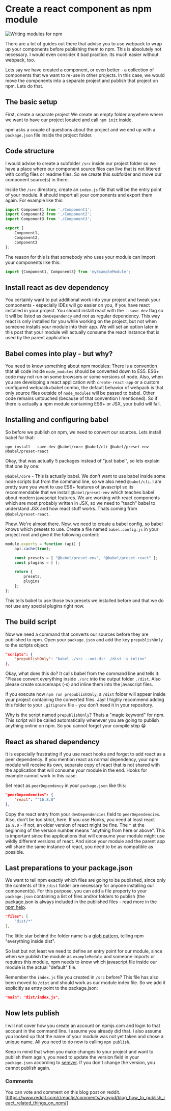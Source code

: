 # Create a react component as npm module

![Writing modules for npm](./header.jpg)

There are a lot of guides out there that advise you to use webpack to wrap up
your components before publishing them to npm. This is absolutely not necessary.
I would even consider it bad practice. Its much easier without webpack, too.

Lets say we have created a component, or even better - a collection of
components that we want to re-use in other projects. In this case, we would move
the components into a separate project and publish that project on npm. Lets do
that.

## The basic setup

First, create a separate project
We create an empty folder anywhere where we want to have our project located and
call `npm init` inside.

npm asks a couple of questions about the project and we end up with a 
`package.json` file inside the project folder.

## Code structure

I would advise to create a subfolder `/src` inside our project folder so we have
a place where our component source files can live that is not littered with
config files or readme files. So we create this subfolder and move our component
source(s) in there.

Inside the `/src`  directory, create an `index.js` file that will be the entry point
of your module. It should import all your components and export them again. For
example like this:

```jsx
import Component1 from './Component1';
import Component2 from './Component2';
import Component3 from './Component3';

export {
    Component1,
    Component2,
    Component3
};
```

The reason for this is that somebody who uses your module can import your
components like this:

```jsx
import {Component1, Component3} from 'myExampleModule';
```

## Install react as dev dependency

You certainly want to put additional work into your project and tweak your
components - especially IDEs will go easier on you, if you have react installed
in your project. You should install react with the `--save-dev` flag so it will
be listed as `devDependency` and not as regular dependency. This way react is
only installed for you while working on the project, but not when someone
installs your module into their app. We will set an option later in this post
that your module will actually consume the react instance that is used by the
parent application. 

## Babel comes into play - but why?

You need to know something about npm modules: There is a convention that all
code inside `node_modules` should be converted down to ES5. ES6+ code may not run
on some browsers or some versions of node. Also, when you are developing a react
application with `create-react-app` or a custom configured webpack+babel combo,
the default behavior of webpack is that only source files outside of 
`node_modules` will be passed to babel. Other code remains untouched (because of
that convention I mentioned). So if there is actually a npm module containing
ES6+ or JSX, your build will fail.

## Installing and configuring babel

So before we publish on npm, we need to convert our sources. Lets install babel
for that:

```
npm install --save-dev @babel/core @babel/cli @babel/preset-env @babel/preset-react
```

Okay, that was actually 5 packages instead of "just babel", so lets explain that
one by one:

`@babel/core` - This is actually babel. We don't want to use babel inside
some node scripts but from the command line, so we also need `@babel/cli`. I am
pretty sure you want to use ES6+ features of javascript so its recommendable
that we install `@babel/preset-env` which teaches babel about modern javascript
features. We are working with react components which are most probably written
in JSX, so we need to "teach" babel to understand JSX and how react stuff works.
Thats coming from `@babel/preset-react`. 

Phew. We're almost there. Now, we need to create a babel config, so babel knows
which presets to use. Create a file named `babel.config.js` in your project root
and give it the following content:

```jsx
module.exports = function (api) {
	api.cache(true);

	const presets = [ "@babel/preset-env", "@babel/preset-react" ];
	const plugins = [ ];

	return {
		presets,
		plugins
	};
};
```

This tells babel to use those two presets we installed before and that
we do not use any special plugins right now.

## The build script

Now we need a command that converts our sources before they are published to
npm. Open your `package.json` and add the key `prepublishOnly` to the scripts 
object:

```json
"scripts": {
    "prepublishOnly": "babel ./src --out-dir ./dist -s inline"
},
```

Okay, what does this do? It calls babel from the command line and tells it:
"Please convert everything inside `./src` into the output folder `./dist`. Also
please create sourcemaps (-s) and inline  them into the javascript files.

If you execute now `npm run prepublishOnly`, a `/dist` folder will appear inside
your project containing the converted files. Jay! I highly recommend adding this
folder to your `.gitignore` file - you don't need it in your repository.

Why is the script named `prepublishOnly`? Thats a "magic keyword" for npm. This
script will be called automatically whenever you are going to publish anything
online on npm. So you cannot forget your compile step 😁

## React as shared dependency

It is especially frustrating if you use react hooks and forget to add react as a
peer dependency. If you mention react as normal dependency, your npm module will
receive its own, separate copy of react that is not shared with the
application that will consume your module in the end. Hooks for example cannot
work in this case.

Set react as `peerDependency` in your `package.json` like this:

```json
"peerDependencies": {
    "react": "^16.8.0"
},
```

Copy the react entry from your `devDependencies` field to `peerDependencies`.
Also, don't be too strict, here. If you use Hooks, you need at least react 
`16.8.0` - if not, an older version of react might be fine. The `^` at the
beginning of the version number means "anything from here or above". This is
important since the applications that will consume your module might use wildly
different versions of react. And since your module and the parent app will share
the same instance of react, you need to be as compatible as possible.

## Last preparations to your package.json

We want to tell npm exactly which files are going to be published, since only
the contents of the `/dist` folder are necessary for anyone installing our
component(s). For this purpose, you can add a file  property to your 
`package.json` containing a list of files and/or folders to publish (the
package.json is always included in the published files - read more in the [npm
help](https://docs.npmjs.com/files/package.json#files). 

```json
"files": [
    "dist/*"
],
```

The little star behind the folder name is a [glob pattern](https://en.wikipedia.org/wiki/Glob_(programming)), 
telling npm "everything inside dist".

So last but not least we need to define an entry point for our module, since
when we publish the module as `exampleModule` and someone imports or requires
this module, npm needs to know which javascript file inside our module is the
actual "default" file. 

Remember the `index.js` file you created in `/src` before? This file has also been
moved to `/dist` and should work as our module index file. So we add it
explicitly as entry point to the package.json:

```json
"main": "dist/index.js",
```

## Now lets publish

I will not cover how you create an account on npmjs.com and login to that
account in the command line. I assume you already did that. I also assume you
looked up that the name of your module was not yet taken and chose a unique
name. All you need to do now is calling `npm publish`.

Keep in mind that when you make changes to your project and want to publish them
again, you need to update the version  field in your `package.json` according to 
[semver](https://semver.org/). If you don't change the version, you cannot
publish again.

### Comments
You can vote and comment on this blog post on reddit.
[https://www.reddit.com/r/reactjs/comments/ayaypd/blog_how_to_publish_react_related_things_on_npm/]
